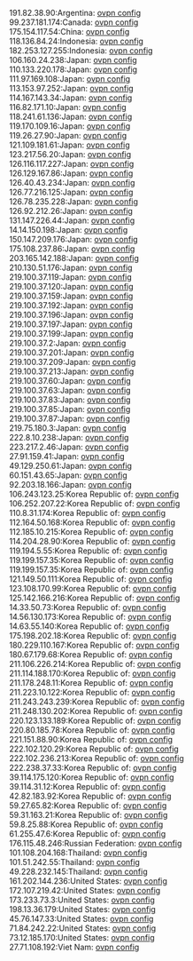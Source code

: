 191.82.38.90:Argentina: [ovpn config](vpn/191_82_38_90.ovpn)  
99.237.181.174:Canada: [ovpn config](vpn/99_237_181_174.ovpn)  
175.154.117.54:China: [ovpn config](vpn/175_154_117_54.ovpn)  
118.136.84.24:Indonesia: [ovpn config](vpn/118_136_84_24.ovpn)  
182.253.127.255:Indonesia: [ovpn config](vpn/182_253_127_255.ovpn)  
106.160.24.238:Japan: [ovpn config](vpn/106_160_24_238.ovpn)  
110.133.220.178:Japan: [ovpn config](vpn/110_133_220_178.ovpn)  
111.97.169.108:Japan: [ovpn config](vpn/111_97_169_108.ovpn)  
113.153.97.252:Japan: [ovpn config](vpn/113_153_97_252.ovpn)  
114.167.143.34:Japan: [ovpn config](vpn/114_167_143_34.ovpn)  
116.82.171.10:Japan: [ovpn config](vpn/116_82_171_10.ovpn)  
118.241.61.136:Japan: [ovpn config](vpn/118_241_61_136.ovpn)  
119.170.109.16:Japan: [ovpn config](vpn/119_170_109_16.ovpn)  
119.26.27.90:Japan: [ovpn config](vpn/119_26_27_90.ovpn)  
121.109.181.61:Japan: [ovpn config](vpn/121_109_181_61.ovpn)  
123.217.56.20:Japan: [ovpn config](vpn/123_217_56_20.ovpn)  
126.116.117.227:Japan: [ovpn config](vpn/126_116_117_227.ovpn)  
126.129.167.86:Japan: [ovpn config](vpn/126_129_167_86.ovpn)  
126.40.43.234:Japan: [ovpn config](vpn/126_40_43_234.ovpn)  
126.77.216.125:Japan: [ovpn config](vpn/126_77_216_125.ovpn)  
126.78.235.228:Japan: [ovpn config](vpn/126_78_235_228.ovpn)  
126.92.212.26:Japan: [ovpn config](vpn/126_92_212_26.ovpn)  
131.147.226.44:Japan: [ovpn config](vpn/131_147_226_44.ovpn)  
14.14.150.198:Japan: [ovpn config](vpn/14_14_150_198.ovpn)  
150.147.209.176:Japan: [ovpn config](vpn/150_147_209_176.ovpn)  
175.108.237.86:Japan: [ovpn config](vpn/175_108_237_86.ovpn)  
203.165.142.188:Japan: [ovpn config](vpn/203_165_142_188.ovpn)  
210.130.51.176:Japan: [ovpn config](vpn/210_130_51_176.ovpn)  
219.100.37.119:Japan: [ovpn config](vpn/219_100_37_119.ovpn)  
219.100.37.120:Japan: [ovpn config](vpn/219_100_37_120.ovpn)  
219.100.37.159:Japan: [ovpn config](vpn/219_100_37_159.ovpn)  
219.100.37.192:Japan: [ovpn config](vpn/219_100_37_192.ovpn)  
219.100.37.196:Japan: [ovpn config](vpn/219_100_37_196.ovpn)  
219.100.37.197:Japan: [ovpn config](vpn/219_100_37_197.ovpn)  
219.100.37.199:Japan: [ovpn config](vpn/219_100_37_199.ovpn)  
219.100.37.2:Japan: [ovpn config](vpn/219_100_37_2.ovpn)  
219.100.37.201:Japan: [ovpn config](vpn/219_100_37_201.ovpn)  
219.100.37.209:Japan: [ovpn config](vpn/219_100_37_209.ovpn)  
219.100.37.213:Japan: [ovpn config](vpn/219_100_37_213.ovpn)  
219.100.37.60:Japan: [ovpn config](vpn/219_100_37_60.ovpn)  
219.100.37.63:Japan: [ovpn config](vpn/219_100_37_63.ovpn)  
219.100.37.83:Japan: [ovpn config](vpn/219_100_37_83.ovpn)  
219.100.37.85:Japan: [ovpn config](vpn/219_100_37_85.ovpn)  
219.100.37.87:Japan: [ovpn config](vpn/219_100_37_87.ovpn)  
219.75.180.3:Japan: [ovpn config](vpn/219_75_180_3.ovpn)  
222.8.10.238:Japan: [ovpn config](vpn/222_8_10_238.ovpn)  
223.217.2.46:Japan: [ovpn config](vpn/223_217_2_46.ovpn)  
27.91.159.41:Japan: [ovpn config](vpn/27_91_159_41.ovpn)  
49.129.250.61:Japan: [ovpn config](vpn/49_129_250_61.ovpn)  
60.151.43.65:Japan: [ovpn config](vpn/60_151_43_65.ovpn)  
92.203.18.166:Japan: [ovpn config](vpn/92_203_18_166.ovpn)  
106.243.123.25:Korea Republic of: [ovpn config](vpn/106_243_123_25.ovpn)  
106.252.207.22:Korea Republic of: [ovpn config](vpn/106_252_207_22.ovpn)  
110.8.31.174:Korea Republic of: [ovpn config](vpn/110_8_31_174.ovpn)  
112.164.50.168:Korea Republic of: [ovpn config](vpn/112_164_50_168.ovpn)  
112.185.10.215:Korea Republic of: [ovpn config](vpn/112_185_10_215.ovpn)  
114.204.28.90:Korea Republic of: [ovpn config](vpn/114_204_28_90.ovpn)  
119.194.5.55:Korea Republic of: [ovpn config](vpn/119_194_5_55.ovpn)  
119.199.157.35:Korea Republic of: [ovpn config](vpn/119_199_157_35.ovpn)  
119.199.157.35:Korea Republic of: [ovpn config](vpn/119_199_157_35.ovpn)  
121.149.50.111:Korea Republic of: [ovpn config](vpn/121_149_50_111.ovpn)  
123.108.170.99:Korea Republic of: [ovpn config](vpn/123_108_170_99.ovpn)  
125.142.166.216:Korea Republic of: [ovpn config](vpn/125_142_166_216.ovpn)  
14.33.50.73:Korea Republic of: [ovpn config](vpn/14_33_50_73.ovpn)  
14.56.130.173:Korea Republic of: [ovpn config](vpn/14_56_130_173.ovpn)  
14.63.55.140:Korea Republic of: [ovpn config](vpn/14_63_55_140.ovpn)  
175.198.202.18:Korea Republic of: [ovpn config](vpn/175_198_202_18.ovpn)  
180.229.110.167:Korea Republic of: [ovpn config](vpn/180_229_110_167.ovpn)  
180.67.179.68:Korea Republic of: [ovpn config](vpn/180_67_179_68.ovpn)  
211.106.226.214:Korea Republic of: [ovpn config](vpn/211_106_226_214.ovpn)  
211.114.188.170:Korea Republic of: [ovpn config](vpn/211_114_188_170.ovpn)  
211.178.248.11:Korea Republic of: [ovpn config](vpn/211_178_248_11.ovpn)  
211.223.10.122:Korea Republic of: [ovpn config](vpn/211_223_10_122.ovpn)  
211.243.243.239:Korea Republic of: [ovpn config](vpn/211_243_243_239.ovpn)  
211.248.130.202:Korea Republic of: [ovpn config](vpn/211_248_130_202.ovpn)  
220.123.133.189:Korea Republic of: [ovpn config](vpn/220_123_133_189.ovpn)  
220.80.185.78:Korea Republic of: [ovpn config](vpn/220_80_185_78.ovpn)  
221.151.88.90:Korea Republic of: [ovpn config](vpn/221_151_88_90.ovpn)  
222.102.120.29:Korea Republic of: [ovpn config](vpn/222_102_120_29.ovpn)  
222.102.236.213:Korea Republic of: [ovpn config](vpn/222_102_236_213.ovpn)  
222.238.37.33:Korea Republic of: [ovpn config](vpn/222_238_37_33.ovpn)  
39.114.175.120:Korea Republic of: [ovpn config](vpn/39_114_175_120.ovpn)  
39.114.31.12:Korea Republic of: [ovpn config](vpn/39_114_31_12.ovpn)  
42.82.183.92:Korea Republic of: [ovpn config](vpn/42_82_183_92.ovpn)  
59.27.65.82:Korea Republic of: [ovpn config](vpn/59_27_65_82.ovpn)  
59.31.163.21:Korea Republic of: [ovpn config](vpn/59_31_163_21.ovpn)  
59.8.25.88:Korea Republic of: [ovpn config](vpn/59_8_25_88.ovpn)  
61.255.47.6:Korea Republic of: [ovpn config](vpn/61_255_47_6.ovpn)  
176.115.48.246:Russian Federation: [ovpn config](vpn/176_115_48_246.ovpn)  
101.108.204.168:Thailand: [ovpn config](vpn/101_108_204_168.ovpn)  
101.51.242.55:Thailand: [ovpn config](vpn/101_51_242_55.ovpn)  
49.228.232.145:Thailand: [ovpn config](vpn/49_228_232_145.ovpn)  
161.202.144.236:United States: [ovpn config](vpn/161_202_144_236.ovpn)  
172.107.219.42:United States: [ovpn config](vpn/172_107_219_42.ovpn)  
173.233.73.3:United States: [ovpn config](vpn/173_233_73_3.ovpn)  
198.13.36.179:United States: [ovpn config](vpn/198_13_36_179.ovpn)  
45.76.147.33:United States: [ovpn config](vpn/45_76_147_33.ovpn)  
71.84.242.22:United States: [ovpn config](vpn/71_84_242_22.ovpn)  
73.12.185.170:United States: [ovpn config](vpn/73_12_185_170.ovpn)  
27.71.108.192:Viet Nam: [ovpn config](vpn/27_71_108_192.ovpn)  
